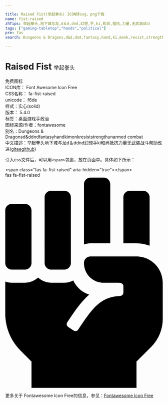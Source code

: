 ```yaml
---

title: Raised Fist(举起拳头) ICON转svg、png下载
name: fist-raised
zhTips: 举起拳头,地下城与龙,d＆d,dnd,幻想,手,ki,和尚,抵抗,力量,无武装战斗
tags: ["gaming-tabletop","hands","political"]
pre: fas
search: Dungeons & Dragons,d&d,dnd,fantasy,hand,ki,monk,resist,strength,unarmed combat

---
```


# Raised Fist  <small style="font-size: 60%;font-weight: 100">举起拳头</small>


<div class="detail-page">
<p>
<span><span class="badge-success badge">免费图标</span> </span>
<br/>
<span>
ICON库：
<span class="badge-secondary badge">Font Awesome Icon Free</span> 
</span>
<br/>
<span>
CSS名称：
<span class="badge-secondary badge">fa-fist-raised</span> 
</span>
<br/>
<span>
unicode：
<span class="badge-secondary badge">f6de</span> 
<copy-btn content='f6de' btn-title=""></copy-btn>
<copy-btn :content='String.fromCodePoint(parseInt("f6de", 16))' btn-title="复制U"></copy-btn>
</span><br/><span>样式：<span class="badge-light badge">实心(solid)</span></span>
<br/>
<span>
版本：
<span class="badge-secondary badge">5.4.0</span> 
</span><br/><span>标签：<span class="badge-light badge"><router-link to="/tags/gaming-tabletop.html">桌面游戏</router-link></span><span class="badge-light badge"><router-link to="/tags/hands.html">手</router-link></span><span class="badge-light badge"><router-link to="/tags/political.html">政治</router-link></span></span>
<br/>
<span>图标来源/作者：<span class="badge-light badge">fontawesome</span></span> 
<br/>
<span>别名：<span class="badge-light badge">Dungeons & Dragons</span><span class="badge-light badge">d&d</span><span class="badge-light badge">dnd</span><span class="badge-light badge">fantasy</span><span class="badge-light badge">hand</span><span class="badge-light badge">ki</span><span class="badge-light badge">monk</span><span class="badge-light badge">resist</span><span class="badge-light badge">strength</span><span class="badge-light badge">unarmed combat</span></span><br/><span class="zh-detail">中文描述：<span class="badge-primary badge">举起拳头</span><span class="badge-primary badge">地下城与龙</span><span class="badge-primary badge">d＆d</span><span class="badge-primary badge">dnd</span><span class="badge-primary badge">幻想</span><span class="badge-primary badge">手</span><span class="badge-primary badge">ki</span><span class="badge-primary badge">和尚</span><span class="badge-primary badge">抵抗</span><span class="badge-primary badge">力量</span><span class="badge-primary badge">无武装战斗</span><span class="help-link"><span>帮助改进</span>(<a href="https://gitee.com/liuwave/icon-helper/edit/master/json/fontawesome/solid/fist-raised.json" target="_blank" rel="noopener noreferrer">gitee</a><a href="https://github.com/liuwave/icon-helper/edit/master/json/fontawesome/solid/fist-raised.json" target="_blank" rel="noopener noreferrer">github</a></span>)</span><br/>
</p>
</div>
<div class="alert alert-dark">
  <i class="fas fa-fist-raised fa-xs"></i>
  <i class="fas fa-fist-raised fa-sm"></i>
  <i class="fas fa-fist-raised fa-lg"></i>
  <i class="fas fa-fist-raised fa-2x"></i>
  <i class="fas fa-fist-raised fa-3x"></i>
  <i class="fas fa-fist-raised fa-5x"></i>
  <i class="fas fa-fist-raised fa-7x"></i>
</div>
<div>
  <p>引入css文件后，可以用<code>&lt;span&gt;</code>包裹，放在页面中。具体如下所示：    
  </p>
  <div class="alert alert-primary" style="font-size: 14px">
    &lt;span class="fas fa-fist-raised" aria-hidden="true"&gt;&lt;/span&gt;
    <copy-btn content='<span class="fas fa-fist-raised" aria-hidden="true"></span>'></copy-btn>
  </div>
  <div class="alert alert-secondary">
    <i class="fas fa-fist-raised"
    style="font-size: 24px"
    aria-hidden="true"></i> fas fa-fist-raised
    <copy-btn content="fas fa-fist-raised" btn-title="复制图标名称"></copy-btn>
  </div>
</div>
<div id="svg" class="svg-wrap">
<svg xmlns="http://www.w3.org/2000/svg" viewBox="0 0 384 512"><path d="M255.98 160V16c0-8.84-7.16-16-16-16h-32c-8.84 0-16 7.16-16 16v146.93c5.02-1.78 10.34-2.93 15.97-2.93h48.03zm128 95.99c-.01-35.34-28.66-63.99-63.99-63.99H207.85c-8.78 0-15.9 7.07-15.9 15.85v.56c0 26.27 21.3 47.59 47.57 47.59h35.26c9.68 0 13.2 3.58 13.2 8v16.2c0 4.29-3.59 7.78-7.88 8-44.52 2.28-64.16 24.71-96.05 72.55l-6.31 9.47a7.994 7.994 0 0 1-11.09 2.22l-13.31-8.88a7.994 7.994 0 0 1-2.22-11.09l6.31-9.47c15.73-23.6 30.2-43.26 47.31-58.08-17.27-5.51-31.4-18.12-38.87-34.45-6.59 3.41-13.96 5.52-21.87 5.52h-32c-12.34 0-23.49-4.81-32-12.48C71.48 251.19 60.33 256 48 256H16c-5.64 0-10.97-1.15-16-2.95v77.93c0 33.95 13.48 66.5 37.49 90.51L63.99 448v64h255.98v-63.96l35.91-35.92A96.035 96.035 0 0 0 384 344.21l-.02-88.22zm-32.01-90.09V48c0-8.84-7.16-16-16-16h-32c-8.84 0-16 7.16-16 16v112h32c11.28 0 21.94 2.31 32 5.9zM16 224h32c8.84 0 16-7.16 16-16V80c0-8.84-7.16-16-16-16H16C7.16 64 0 71.16 0 80v128c0 8.84 7.16 16 16 16zm95.99 0h32c8.84 0 16-7.16 16-16V48c0-8.84-7.16-16-16-16h-32c-8.84 0-16 7.16-16 16v160c0 8.84 7.16 16 16 16z"/></svg>
</div>
<detail full-name='fa-fist-raised'></detail>
    
<div><p>更多关于  Fontawesome Icon Free的信息，参见：<a target="_blank" href="https://iconhelper.cn/fontawesome.html">Fontawesome Icon Free</a>
</p></div>

